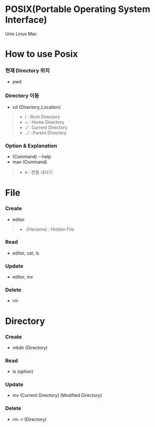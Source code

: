 # POSIX(Portable Operating System Interface)
Unix Linux Mac

# How to use Posix 
### 현재 Directory 위치
- pwd
### Directory 이동
- cd (Directory_Location)
> - /   : Root Directory
> - ~   : Home Directory
> - ./  : Current Directory
> - ../ : Parent Directory
### Option & Explanation
- (Command) --help
- man (Command)
> - e : 한줄 내리기

# File
### Create
- editor
> - .(filename) : Hidden File
### Read
- editor, cat, ls
### Update
- editor, mv
### Delete
- rm

# Directory
### Create
- mkdir (Directory) 
### Read
- ls (option)
### Update
- mv (Current Directory) (Modified Directory)
### Delete
- rm -r (Directory)